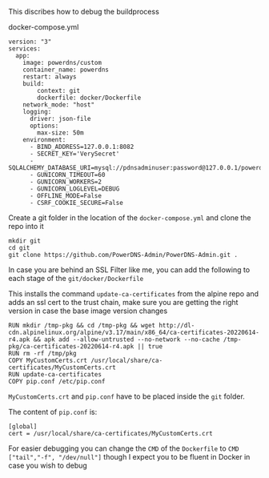 This discribes how to debug the buildprocess 


docker-compose.yml

```
version: "3"
services:
  app:
    image: powerdns/custom
    container_name: powerdns
    restart: always
    build:
        context: git
        dockerfile: docker/Dockerfile
    network_mode: "host"
    logging:
      driver: json-file
      options:
        max-size: 50m
    environment:
      - BIND_ADDRESS=127.0.0.1:8082
      - SECRET_KEY='VerySecret'
      - SQLALCHEMY_DATABASE_URI=mysql://pdnsadminuser:password@127.0.0.1/powerdnsadmin
      - GUNICORN_TIMEOUT=60
      - GUNICORN_WORKERS=2
      - GUNICORN_LOGLEVEL=DEBUG
      - OFFLINE_MODE=False
      - CSRF_COOKIE_SECURE=False
```

Create a git folder in the location of the `docker-compose.yml` and clone the repo into it

```
mkdir git
cd git 
git clone https://github.com/PowerDNS-Admin/PowerDNS-Admin.git .
```

In case you are behind an SSL Filter like me, you can add the following to each stage of the `git/docker/Dockerfile`

This installs the command `update-ca-certificates` from the alpine repo and adds an ssl cert to the trust chain, make sure you are getting the right version in case the base image version changes

```
RUN mkdir /tmp-pkg && cd /tmp-pkg && wget http://dl-cdn.alpinelinux.org/alpine/v3.17/main/x86_64/ca-certificates-20220614-r4.apk && apk add --allow-untrusted --no-network --no-cache /tmp-pkg/ca-certificates-20220614-r4.apk || true
RUN rm -rf /tmp/pkg
COPY MyCustomCerts.crt /usr/local/share/ca-certificates/MyCustomCerts.crt
RUN update-ca-certificates
COPY pip.conf /etc/pip.conf
```

`MyCustomCerts.crt` and `pip.conf` have to be placed inside the `git` folder.

The content of `pip.conf` is:

```
[global]
cert = /usr/local/share/ca-certificates/MyCustomCerts.crt
```

For easier debugging you can change the `CMD` of the `Dockerfile` to `CMD ["tail","-f", "/dev/null"]` though I expect you to be fluent in Docker in case you wish to debug